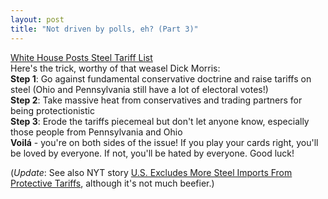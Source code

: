 ```yaml
---
layout: post
title: "Not driven by polls, eh? (Part 3)"
---
```




<a href="http://www.washingtonpost.com/wp-dyn/articles/A48981-2002Aug22.html">White House Posts Steel Tariff List</a><br>
Here's the trick, worthy of that weasel Dick Morris:<br>
<b>Step 1</b>: Go against fundamental conservative doctrine and raise tariffs on steel (Ohio and Pennsylvania still have a lot of electoral votes!)<br>
<b>Step 2</b>: Take massive heat from conservatives and trading partners for being protectionistic<br>
<b>Step 3</b>: Erode the tariffs piecemeal but don't let anyone know, especially those people from Pennsylvania and Ohio<br>
<b>Voil&aacute;</b> - you're on both sides of the issue! If you play your cards right, you'll be loved by everyone. If not, you'll be hated by everyone. Good luck!
<p>(<em>Update</em>: See also NYT story <a href="http://www.nytimes.com/2002/08/22/business/22CND-STEE.html">U.S. Excludes More Steel Imports From Protective Tariffs</a>, although it's not much beefier.)</p>


